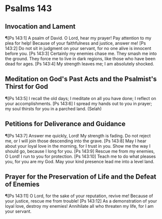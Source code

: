 # Psalms 143

## Invocation and Lament
¶[Ps 143:1] A psalm of David. O Lord, hear my prayer! Pay attention to my plea for help! Because of your faithfulness and justice, answer me!
[Ps 143:2] Do not sit in judgment on your servant, for no one alive is innocent before you.
[Ps 143:3] Certainly my enemies chase me. They smash me into the ground. They force me to live in dark regions, like those who have been dead for ages.
[Ps 143:4] My strength leaves me; I am absolutely shocked.

## Meditation on God's Past Acts and the Psalmist's Thirst for God
¶[Ps 143:5] I recall the old days; I meditate on all you have done; I reflect on your accomplishments.
[Ps 143:6] I spread my hands out to you in prayer; my soul thirsts for you in a parched land. (Selah)

## Petitions for Deliverance and Guidance
¶[Ps 143:7] Answer me quickly, Lord! My strength is fading. Do not reject me, or I will join those descending into the grave.
[Ps 143:8] May I hear about your loyal love in the morning, for I trust in you. Show me the way I should go, because I long for you.
[Ps 143:9] Rescue me from my enemies, O Lord! I run to you for protection.
[Ps 143:10] Teach me to do what pleases you, for you are my God. May your kind presence lead me into a level land.

## Prayer for the Preservation of Life and the Defeat of Enemies
¶[Ps 143:11] O Lord, for the sake of your reputation, revive me! Because of your justice, rescue me from trouble!
[Ps 143:12] As a demonstration of your loyal love, destroy my enemies! Annihilate all who threaten my life, for I am your servant.
